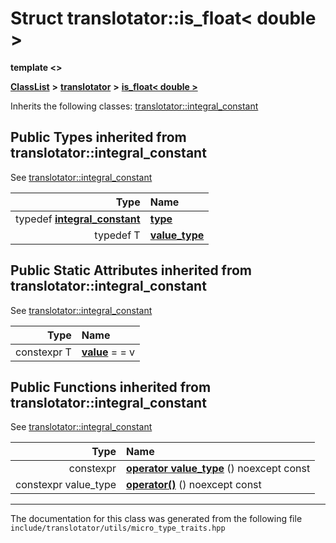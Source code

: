 

# Struct translotator::is\_float&lt; double &gt;

**template &lt;&gt;**



[**ClassList**](annotated.md) **>** [**translotator**](namespacetranslotator.md) **>** [**is\_float&lt; double &gt;**](structtranslotator_1_1is__float_3_01double_01_4.md)








Inherits the following classes: [translotator::integral\_constant](structtranslotator_1_1integral__constant.md)
















## Public Types inherited from translotator::integral_constant

See [translotator::integral\_constant](structtranslotator_1_1integral__constant.md)

| Type | Name |
| ---: | :--- |
| typedef [**integral\_constant**](structtranslotator_1_1integral__constant.md) | [**type**](structtranslotator_1_1integral__constant.md#typedef-type)  <br> |
| typedef T | [**value\_type**](structtranslotator_1_1integral__constant.md#typedef-value_type)  <br> |












## Public Static Attributes inherited from translotator::integral_constant

See [translotator::integral\_constant](structtranslotator_1_1integral__constant.md)

| Type | Name |
| ---: | :--- |
|  constexpr T | [**value**](structtranslotator_1_1integral__constant.md#variable-value)   = = v<br> |




























## Public Functions inherited from translotator::integral_constant

See [translotator::integral\_constant](structtranslotator_1_1integral__constant.md)

| Type | Name |
| ---: | :--- |
|  constexpr | [**operator value\_type**](structtranslotator_1_1integral__constant.md#function-operator-value_type) () noexcept const<br> |
|  constexpr value\_type | [**operator()**](structtranslotator_1_1integral__constant.md#function-operator()) () noexcept const<br> |























































------------------------------
The documentation for this class was generated from the following file `include/translotator/utils/micro_type_traits.hpp`

